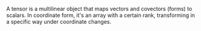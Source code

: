 A tensor is a multilinear object that maps vectors and covectors (forms) to scalars. In coordinate form, it's an array with a certain rank, transforming in a specific way under coordinate changes.